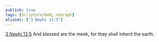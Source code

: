 ```yaml
---
publish: true
tags: [Scripture/BoM, noGraph]
aliases: ["3 Nephi 12:5"]
---
```

[3 Nephi 12:5](https://churchofjesuschrist.org/study/scriptures/bofm/3-ne/12?lang=eng&id=p5#p5) And blessed are the meek, for they shall inherit the earth.
